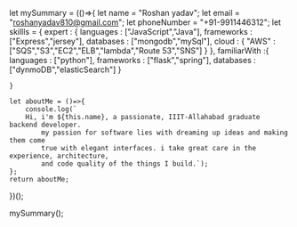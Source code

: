 let mySummary = (()=>{
    let name = "Roshan yadav";
    let email = "roshanyadav810@gmail.com";
    let phoneNumber = "+91-9911446312";
    let skillls = {
        expert : {
            languages : ["JavaScript","Java"],
            frameworks : ["Express","jersey"],
            databases : ["mongodb","mySql"],
            cloud : {
                "AWS" : ["SQS","S3","EC2","ELB","lambda","Route 53","SNS"]
            } 
        },
        familiarWith :{
            languages : ["python"],
            frameworks : ["flask","spring"],
            databases : ["dynmoDB","elasticSearch"]
        }

    }
    
    let aboutMe = ()=>{
        console.log(`
        Hi, i'm ${this.name}, a passionate, IIIT-Allahabad graduate backend developer.
            my passion for software lies with dreaming up ideas and making them come 
            true with elegant interfaces. i take great care in the experience, architecture, 
            and code quality of the things I build.`);
    };
    return aboutMe;

})();


mySummary();

